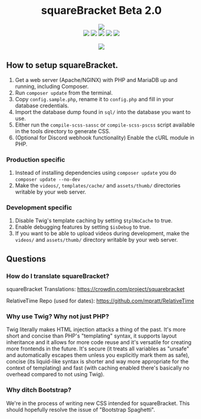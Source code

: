 <h1 align="center">squareBracket Beta 2.0</h1>

<p align="center">
<img src="https://user-images.githubusercontent.com/45898787/139552585-667dd1f3-2e5f-4fae-b7cc-2954ea742db0.png"><br>
<img src="https://img.shields.io/discord/853036368712040498?style=plastic">
<img src="https://img.shields.io/github/v/release/chazizsquarebracket/squarebracket?include_prereleases&label=lastest%20released&style=plastic">
<img src="https://img.shields.io/github/release-date-pre/chazizsquarebracket/squarebracket?label=released&style=plastic">
<img src="https://img.shields.io/github/commits-since/chazizsquarebracket/squarebracket/beta-1.9?include_prereleases&style=plastic">
<img src="https://img.shields.io/github/repo-size/chazizsquarebracket/squarebracket?style=plastic"><br><br>
<a href="https://www.youtube.com/channel/UCMnG3eA5QcSgIPsavuW4ubA">
<img src="https://img.shields.io/youtube/channel/subscribers/UCMnG3eA5QcSgIPsavuW4ubA?style=social">
</a>
<br>
</p>

<!--<h3 align="center"><a href="https://squarebracket.veselcraft.ru/">squareBracket's live website</a></h3>-->

## How to setup squareBracket.
1. Get a web server (Apache/NGINX) with PHP and MariaDB up and running, including Composer.
1. Run `composer update` from the terminal.
1. Copy `config.sample.php`, rename it to `config.php` and fill in your database credentials.
1. Import the database dump found in `sql/` into the database you want to use.
1. Either run the `compile-scss-sassc` or `compile-scss-pscss` script available in the tools directory to generate CSS.
1. (Optional for Discord webhook functionality) Enable the cURL module in PHP.

### Production specific
1. Instead of installing dependencies using `composer update` you do `composer update --no-dev`
1. Make the `videos/`, `templates/cache/` and `assets/thumb/` directories writable by your web server.

### Development specific
1. Disable Twig's template caching by setting `$tplNoCache` to true.
1. Enable debugging features by setting `$isDebug` to true.
1. If you want to be able to upload videos during development, make the `videos/` and `assets/thumb/` directory writable by your web server.

## Questions

### How do I translate squareBracket?
squareBracket Translations: https://crowdin.com/project/squarebracket

RelativeTime Repo (used for dates): https://github.com/mpratt/RelativeTime

### Why use Twig? Why not just PHP?
Twig literally makes HTML injection attacks a thing of the past. It's more short and concise than PHP's "templating" syntax, it supports layout inheritance and it allows for more code reuse and it's versatile for creating more frontends in the future. It's secure (it treats all variables as "unsafe" and automatically escapes them unless you explicitly mark them as safe), concise (its liquid-like syntax is shorter and way more appropriate for the context of templating) and fast (with caching enabled there's basically no overhead compared to not using Twig).

### Why ditch Bootstrap?
We're in the process of writing new CSS intended for squareBracket. This should hopefully resolve the issue of "Bootstrap Spaghetti".
